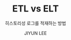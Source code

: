 ---
order: 16
layout: post
title: "ETL vs ELT"
subtitle: "히스토리성 로그를 적재하는 방법"
tag: Lesson Learned
type: lesson-learned
blog: true
text: true
author: JIYUN LEE
post-header: true
header-img: img/01_1.png
next-link: "../java-serializable/"
prev-link: "../java-stream-api/"
---